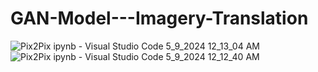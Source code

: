 # GAN-Model---Imagery-Translation
![Pix2Pix ipynb - Visual Studio Code 5_9_2024 12_13_04 AM](https://github.com/MaryumShabbir/GAN-Model---Imagery-Translation/assets/134226868/1004c0ea-924a-469f-806f-94ef0034fbab)
![Pix2Pix ipynb - Visual Studio Code 5_9_2024 12_12_40 AM](https://github.com/MaryumShabbir/GAN-Model---Imagery-Translation/assets/134226868/63c0a77d-1e44-46bc-b0d4-82a5ba3f9cfc)
